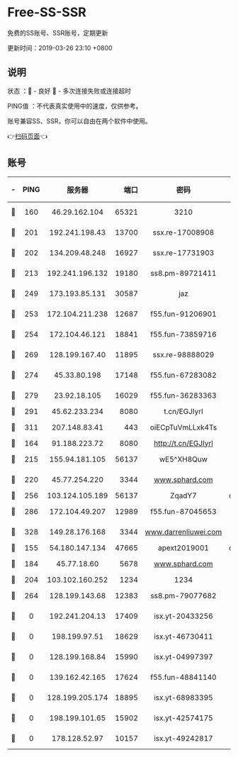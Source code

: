 # Free-SS-SSR

免费的SS账号、SSR账号，定期更新

更新时间：2019-03-26 23:10 +0800

## 说明

状态     ：🙂 - 良好 🙁 - 多次连接失败或连接超时

PING值   ：不代表真实使用中的速度，仅供参考。

账号兼容SS、SSR，你可以自由在两个软件中使用。

👉[扫码页面](https://liesauer.github.io/Free-SS-SSR/)👈

## 账号

|-|PING|服务器|端口|密码|加密方式|区域|
|:----:|:----:|:-----:|-----:|:----:|:----:|:----:|
|🙂|160|46.29.162.104|65321|3210|aes-256-ctr|RU|
|🙂|201|192.241.198.43|13700|ssx.re-17008908|aes-256-cfb|US|
|🙂|202|134.209.48.248|16927|ssx.re-17731903|aes-256-cfb|US|
|🙂|213|192.241.196.132|19180|ss8.pm-89721411|aes-256-cfb|US|
|🙂|249|173.193.85.131|30587|jaz|aes-256-cfb|US|
|🙂|253|172.104.211.238|12687|f55.fun-91206901|aes-256-cfb|US|
|🙂|254|172.104.46.121|18841|f55.fun-73859716|aes-256-cfb|SG|
|🙂|269|128.199.167.40|11895|ssx.re-98888029|aes-256-cfb|SG|
|🙂|274|45.33.80.198|17148|f55.fun-67283082|aes-256-cfb|US|
|🙂|279|23.92.18.105|16029|f55.fun-36283363|aes-256-cfb|US|
|🙂|291|45.62.233.234|8080|t.cn/EGJIyrl|rc4-md5|CA|
|🙂|311|207.148.83.41|443|oiECpTuVmLLxk4Ts|aes-256-cfb|AU|
|🙂|164|91.188.223.72|8080|http://t.cn/EGJIyrl|rc4-md5|RU|
|🙂|215|155.94.181.105|56137|wE5^XH8Quw|aes-256-cfb|US|
|🙂|220|45.77.254.220|3344|www.sphard.com|aes-256-cfb|SG|
|🙂|256|103.124.105.189|56137|ZqadY7|chacha20|US|
|🙂|286|172.104.49.207|12989|f55.fun-87045653|aes-256-cfb|SG|
|🙂|328|149.28.176.168|3344|www.darrenliuwei.com|aes-256-cfb|AU|
|🙁|155|54.180.147.134|47665|apext2019001|chacha20|KR|
|🙁|184|45.77.18.60|5678|www.sphard.com|aes-256-cfb|JP|
|🙁|204|103.102.160.252|1234|1234|rc4-md5|JP|
|🙁|264|128.199.143.68|12383|ss8.pm-79077682|aes-256-cfb|SG|
|🙁|0|192.241.204.13|17409|isx.yt-20433256|aes-256-cfb|US|
|🙁|0|198.199.97.51|18629|isx.yt-46730411|aes-256-cfb|US|
|🙁|0|128.199.168.84|15990|isx.yt-04997397|aes-256-cfb|SG|
|🙁|0|139.162.42.165|17624|f55.fun-48841140|aes-256-cfb|SG|
|🙁|0|128.199.205.174|18895|isx.yt-68983395|aes-256-cfb|SG|
|🙁|0|198.199.101.65|15902|isx.yt-42574175|aes-256-cfb|US|
|🙁|0|178.128.52.97|10157|isx.yt-49242817|aes-256-cfb|SG|
